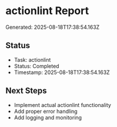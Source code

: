 # actionlint Report

Generated: 2025-08-18T17:38:54.163Z

## Status
- Task: actionlint
- Status: Completed
- Timestamp: 2025-08-18T17:38:54.163Z

## Next Steps
- Implement actual actionlint functionality
- Add proper error handling
- Add logging and monitoring
